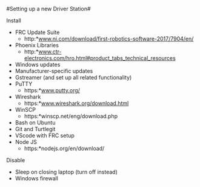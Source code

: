 #Setting up a new Driver Station#

Install 
  - FRC Update Suite
    - http:*www.ni.com/download/first-robotics-software-2017/7904/en/
  - Phoenix Libraries
    - http:*www.ctr-electronics.com/hro.html#product_tabs_technical_resources
  - Windows updates
  - Manufacturer-specific updates 
  - Gstreamer (and set up all related functionality)
  - PuTTY
    - https:*www.putty.org/
  - Wireshark
    - https:*www.wireshark.org/download.html
  - WinSCP
    - https:*winscp.net/eng/download.php
  - Bash on Ubuntu
  - Git and Turtlegit
  - VScode with FRC setup
  - Node JS
    - https:*nodejs.org/en/download/

Disable
  - Sleep on closing laptop (turn off instead)
  - Windows firewall